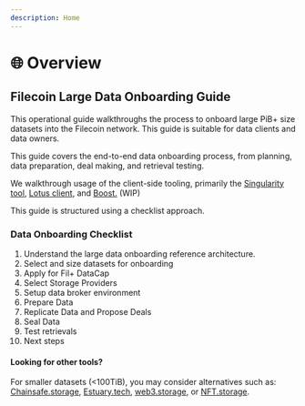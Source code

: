 ```yaml
---
description: Home
---
```


# 🌐 Overview

## Filecoin Large Data Onboarding Guide

This operational guide walkthroughs the process to onboard large PiB+ size datasets into the Filecoin network. This guide is suitable for data clients and data owners.&#x20;

This guide covers the end-to-end data onboarding process, from planning, data preparation, deal making, and retrieval testing.

We walkthrough usage of the client-side tooling, primarily the [Singularity tool](https://github.com/tech-greedy/singularity), [Lotus client](https://lotus.filecoin.io/), and [Boost.](https://boost.filecoin.io/) (WIP)&#x20;

This guide is structured using a checklist approach.&#x20;

### Data Onboarding Checklist

1. Understand the large data onboarding reference architecture.
2. Select and size datasets for onboarding
3. Apply for Fil+ DataCap
4. Select Storage Providers
5. Setup data broker environment
6. Prepare Data
7. Replicate Data and Propose Deals&#x20;
8. Seal Data
9. Test retrievals
10. Next steps

#### Looking for other tools?

For smaller datasets (<100TiB), you may consider alternatives such as: [Chainsafe.storage](https://storage.chainsafe.io/), [Estuary.tech](https://estuary.tech/),  [web3.storage](https://web3.storage), or [NFT.storage](https://nft.storage).
